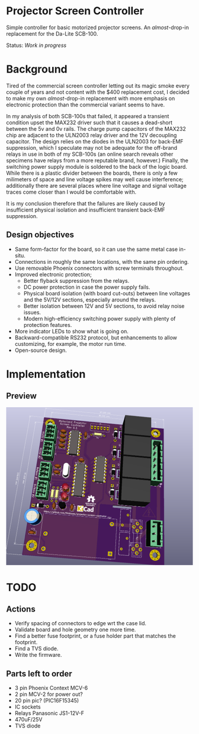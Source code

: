 # Projector Screen Controller

Simple controller for basic motorized projector screens. An _almost_-drop-in
replacement for the Da-Lite SCB-100.

Status: _Work in progress_


# Background

Tired of the commercial screen controller letting out its magic smoke every
couple of years and not content with the $400 replacement cost, I decided to
make my own _almost_-drop-in replacement with more emphasis on electronic
protection than the commercial variant seems to have.

In my analysis of both SCB-100s that failed, it appeared a transient condition
upset the MAX232 driver such that it causes a dead-short between the 5v and 0v
rails. The charge pump capacitors of the MAX232 chip are adjacent to the
ULN2003 relay driver and the 12V decoupling capacitor. The design relies on
the diodes in the ULN2003 for back-EMF suppression, which I speculate may not
be adequate for the off-brand relays in use in both of my SCB-100s (an online
search reveals other specimens have relays from a more reputable brand,
however.) Finally, the switching power supply module is soldered to the back
of the logic board. While there is a plastic divider between the boards, there
is only a few milimeters of space and line voltage spikes may well cause
interference; additionally there are several places where line voltage and
signal voltage traces come closer than I would be comfortable with.

It is my conclusion therefore that the failures are likely caused by
insufficient physical isolation and insufficient transient back-EMF
suppression.

## Design objectives

* Same form-factor for the board, so it can use the same metal case
  in-situ.
* Connections in roughly the same locations, with the same pin ordering.
* Use removable Phoenix connectors with screw terminals throughout.
* Improved electronic protection;
  * Better flyback suppression from the relays.
  * DC power protection in case the power supply fails.
  * Physical board isolation (with board cut-outs) between line voltages
    and the 5V/12V sections, especially around the relays.
  * Better isolation between 12V and 5V sections, to avoid relay noise
    issues.
  * Modern high-efficiency switching power supply with plenty of
    protection features.
* More indicator LEDs to show what is going on.
* Backward-compatible RS232 protocol, but enhancements to allow
  customizing, for example, the motor run time.
* Open-source design.


# Implementation

## Preview

![3D board preview](https://raw.githubusercontent.com/flirbleoss/projector-screen-controller/master/images/3d-preview.png)


# TODO

## Actions

* Verify spacing of connectors to edge wrt the case lid.
* Validate board and hole geometry one more time.
* Find a better fuse footprint, or a fuse holder part that matches
  the footprint.
* Find a TVS diode.
* Write the firmware.

## Parts left to order

* 3 pin Phoenix Context MCV-6
* 2 pin MCV-2 for power out?
* 20 pin pic?  (PIC16F15345)
* IC sockets
* Relays Panasonic JS1-12V-F
* 470uF/25V
* TVS diode